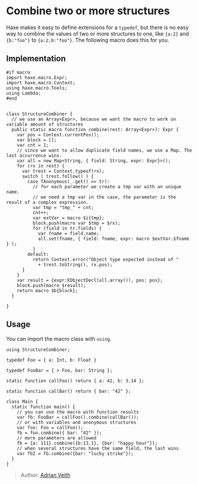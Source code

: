 [tags]: / "macro-function"

# Combine two or more structures

Haxe makes it easy to define extensions for a `typedef`, but there is no easy way to combine
the values of two or more structures to one, like `{a:2}` and `{b:"foo"}` to `{a:2,b:"foo"}`.
The following macro does this for you.

## Implementation

```
#if macro
import haxe.macro.Expr;
import haxe.macro.Context;
using haxe.macro.Tools;
using Lambda;
#end


class StructureCombiner {
  // we use an Array<Expr>, because we want the macro to work on variable amount of structures
  public static macro function combine(rest: Array<Expr>): Expr {
    var pos = Context.currentPos();
    var block = [];
    var cnt = 1;
    // since we want to allow duplicate field names, we use a Map. The last occurrence wins.
    var all = new Map<String, { field: String, expr: Expr}>();
    for (rx in rest) {
      var trest = Context.typeof(rx);
      switch ( trest.follow() ) {
        case TAnonymous(_.get() => tr):
          // for each parameter we create a tmp var with an unique name.
          // we need a tmp var in the case, the parameter is the result of a complex expression.
          var tmp = "tmp_" + cnt;
          cnt++;
          var extVar = macro $i{tmp};
          block.push(macro var $tmp = $rx);
          for (field in tr.fields) {
            var fname = field.name;
            all.set(fname, { field: fname, expr: macro $extVar.$fname } );
          }
        default:
          return Context.error("Object type expected instead of "
            + trest.toString(), rx.pos);
      }
    }
    var result = {expr:EObjectDecl(all.array()), pos: pos};
    block.push(macro $result);
    return macro $b{block};
  }

}
```

## Usage

You can import the macro class with `using`.

```
using StructureCombiner;

typedef Foo = { a: Int, b: Float }

typedef FooBar = { > Foo, bar: String };

static function callFoo() return { a: 42, b: 3.14 };

static function callBar() return { bar: "42" };

class Main {
  static function main() {
    // you can use the macro with function results
    var fb: FooBar = callFoo().combine(callBar());
    // or with variables and anonymous structures
    var foo: Foo = callFoo();
    fb = foo.combine({ bar: "42" });
    // more parameters are allowed
    fb = {a: 111}.combine({b:13.1}, {bar: "happy hour"});
    // when several structures have the same field, the last wins.
    var fb2 = fb.combine({bar: "lucky strike"});
  }
}
```

> Author: [Adrian Veith](https://github.com/AdrianV)
